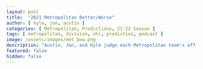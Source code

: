 ```yaml
---
layout: post
title:  "2021 Metropolitan Better/Worse"
author: [ kyle, jon, austin ]
categories: [ Metropolitan, Predictions, 21-22 Season ]
tags: [ metropolitan, division, nhl, prediction, podcast ]
image: /assets/images/met_bow.png
description: "Austin, Jon, and Kyle judge each Metropolitan team's off-season adds, losses, and trades. How does each team stack up?"
featured: false
hidden: false
---
```

